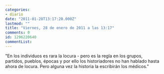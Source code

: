 ```yaml
---
categories:
- diario
date: "2011-01-28T13:17:20.000Z"
lastmod: ""
title: "Viernes, 28 de enero de 2011 a las 13:17"
comments: 0
id: 1296220640
commentList:
---
```


"En los individuos es rara la locura - pero es la regla en los grupos, partidos, pueblos, épocas y por ello los historiadores no han hablado hasta ahora de locura. Pero alguna vez la historia la escribirán los médicos."